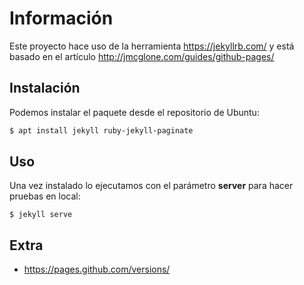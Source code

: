 # Información
Este proyecto hace uso de la herramienta https://jekyllrb.com/ y está basado en el artículo http://jmcglone.com/guides/github-pages/

## Instalación

Podemos instalar el paquete desde el repositorio de Ubuntu:

```sh
$ apt install jekyll ruby-jekyll-paginate
```

## Uso

Una vez instalado lo ejecutamos con el parámetro **server** para hacer pruebas en local:

```
$ jekyll serve
```

## Extra

- https://pages.github.com/versions/
